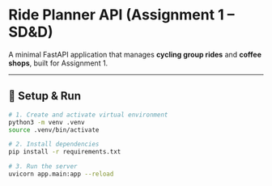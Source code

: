# Ride Planner API (Assignment 1 – SD&D)

A minimal FastAPI application that manages **cycling group rides** and **coffee shops**, built for Assignment 1.

---

## 🚀 Setup & Run

```bash
# 1. Create and activate virtual environment
python3 -m venv .venv
source .venv/bin/activate

# 2. Install dependencies
pip install -r requirements.txt

# 3. Run the server
uvicorn app.main:app --reload

